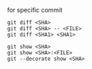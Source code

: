  for specific commit
 
```
git diff <SHA>
git diff <SHA> -- <FILE>
git diff <SHA1> <SHA1>

git show <SHA>
git show <SHA>:<FILE>
git --decorate show <SHA>
```
